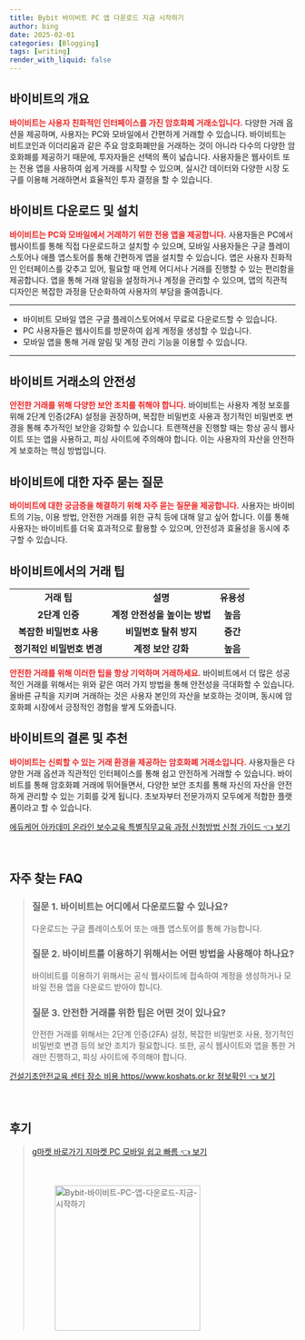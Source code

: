 ```yaml
---
title: Bybit 바이비트 PC 앱 다운로드 지금 시작하기
author: bing
date: 2025-02-01
categories: [Blogging]
tags: [writing]
render_with_liquid: false
---
```



<h2 id='바이비트_개요'>바이비트의 개요</h2>

<p><b><span style="color: #ee2323;">바이비트는 사용자 친화적인 인터페이스를 가진 암호화폐 거래소입니다.</span></b> 다양한 거래 옵션을 제공하며, 사용자는 PC와 모바일에서 간편하게 거래할 수 있습니다. 바이비트는 비트코인과 이더리움과 같은 주요 암호화폐만을 거래하는 것이 아니라 다수의 다양한 암호화폐를 제공하기 때문에, 투자자들은 선택의 폭이 넓습니다. 사용자들은 웹사이트 또는 전용 앱을 사용하여 쉽게 거래를 시작할 수 있으며, 실시간 데이터와 다양한 시장 도구를 이용해 거래하면서 효율적인 투자 결정을 할 수 있습니다.</p>

<h2 id='바이비트_다운로드'>바이비트 다운로드 및 설치</h2>

<p><b><span style="color: #ee2323;">바이비트는 PC와 모바일에서 거래하기 위한 전용 앱을 제공합니다.</span></b> 사용자들은 PC에서 웹사이트를 통해 직접 다운로드하고 설치할 수 있으며, 모바일 사용자들은 구글 플레이스토어나 애플 앱스토어를 통해 간편하게 앱을 설치할 수 있습니다. 앱은 사용자 친화적인 인터페이스를 갖추고 있어, 필요할 때 언제 어디서나 거래를 진행할 수 있는 편리함을 제공합니다. 앱을 통해 거래 알림을 설정하거나 계정을 관리할 수 있으며, 앱의 직관적 디자인은 복잡한 과정을 단순화하여 사용자의 부담을 줄여줍니다.</p>

<hr />

<ul>
    <li>바이비트 모바일 앱은 구글 플레이스토어에서 무료로 다운로드할 수 있습니다.</li>
    <li>PC 사용자들은 웹사이트를 방문하여 쉽게 계정을 생성할 수 있습니다.</li>
    <li>모바일 앱을 통해 거래 알림 및 계정 관리 기능을 이용할 수 있습니다.</li>
</ul>

<hr />

<h2 id='바이비트_안전성'>바이비트 거래소의 안전성</h2>

<p><b><span style="color: #ee2323;">안전한 거래를 위해 다양한 보안 조치를 취해야 합니다.</span></b> 바이비트는 사용자 계정 보호를 위해 2단계 인증(2FA) 설정을 권장하며, 복잡한 비밀번호 사용과 정기적인 비밀번호 변경을 통해 추가적인 보안을 강화할 수 있습니다. 트랜잭션을 진행할 때는 항상 공식 웹사이트 또는 앱을 사용하고, 피싱 사이트에 주의해야 합니다. 이는 사용자의 자산을 안전하게 보호하는 핵심 방법입니다.</p>

<h2 id='자주_묻는_질문'>바이비트에 대한 자주 묻는 질문</h2>

<p><b><span style="color: #ee2323;">바이비트에 대한 궁금증을 해결하기 위해 자주 묻는 질문을 제공합니다.</span></b> 사용자는 바이비트의 기능, 이용 방법, 안전한 거래를 위한 규칙 등에 대해 알고 싶어 합니다. 이를 통해 사용자는 바이비트를 더욱 효과적으로 활용할 수 있으며, 안전성과 효율성을 동시에 추구할 수 있습니다.</p>

<h2 id='바이비트_거래_팁'>바이비트에서의 거래 팁</h2>

<table>
    <tr>
        <td style="text-align: center; height: 17px;"><b>거래 팁</b></td>
        <td style="text-align: center; height: 17px;"><b>설명</b></td>
        <td style="text-align: center; height: 17px;"><b>유용성</b></td>
    </tr>
    <tr>
        <td style="text-align: center; height: 17px;"><b>2단계 인증</b></td>
        <td style="text-align: center; height: 17px;"><b>계정 안전성을 높이는 방법</b></td>
        <td style="text-align: center; height: 17px;"><b>높음</b></td>
    </tr>
    <tr>
        <td style="text-align: center; height: 17px;"><b>복잡한 비밀번호 사용</b></td>
        <td style="text-align: center; height: 17px;"><b>비밀번호 탈취 방지</b></td>
        <td style="text-align: center; height: 17px;"><b>중간</b></td>
    </tr>
    <tr>
        <td style="text-align: center; height: 17px;"><b>정기적인 비밀번호 변경</b></td>
        <td style="text-align: center; height: 17px;"><b>계정 보안 강화</b></td>
        <td style="text-align: center; height: 17px;"><b>높음</b></td>
    </tr>
</table>

<p><b><span style="color: #ee2323;">안전한 거래를 위해 이러한 팁을 항상 기억하며 거래하세요.</span></b> 바이비트에서 더 많은 성공적인 거래를 위해서는 위와 같은 여러 가지 방법을 통해 안전성을 극대화할 수 있습니다. 올바른 규칙을 지키며 거래하는 것은 사용자 본인의 자산을 보호하는 것이며, 동시에 암호화폐 시장에서 긍정적인 경험을 쌓게 도와줍니다.</p>

<h2 id='결론'>바이비트의 결론 및 추천</h2>

<p><b><span style="color: #ee2323;">바이비트는 신뢰할 수 있는 거래 환경을 제공하는 암호화폐 거래소입니다.</span></b> 사용자들은 다양한 거래 옵션과 직관적인 인터페이스를 통해 쉽고 안전하게 거래할 수 있습니다. 바이비트를 통해 암호화폐 거래에 뛰어들면서, 다양한 보안 조치를 통해 자신의 자산을 안전하게 관리할 수 있는 기회를 갖게 됩니다. 초보자부터 전문가까지 모두에게 적합한 플랫폼이라고 할 수 있습니다.</p>


<p><a class="click-button" title="에듀케어 아카데미 온라인 보수교육 특별직무교육 과정 신청방법 신청 가이드" href="https://greenforu.github.io/posts/%EC%97%90%EB%93%80%EC%BC%80%EC%96%B4-%EC%95%84%EC%B9%B4%EB%8D%B0%EB%AF%B8-%EC%98%A8%EB%9D%BC%EC%9D%B8-%EB%B3%B4%EC%88%98%EA%B5%90%EC%9C%A1-%ED%8A%B9%EB%B3%84%EC%A7%81%EB%AC%B4%EA%B5%90%EC%9C%A1-%EA%B3%BC%EC%A0%95-%EC%8B%A0%EC%B2%AD%EB%B0%A9%EB%B2%95-%EC%8B%A0%EC%B2%AD-%EA%B0%80%EC%9D%B4%EB%93%9C/" rel="dofollow">에듀케어 아카데미 온라인 보수교육 특별직무교육 과정 신청방법 신청 가이드 👈 보기</a></p><br>
<h2 id='자주_찾는_FAQ'>자주 찾는 FAQ</h2>
<div itemscope="" itemtype="https://schema.org/FAQPage"> 
<blockquote> 
<div itemscope="" itemprop="mainEntity" itemtype="https://schema.org/Question"> 
<h3 itemprop="name">질문 1. 바이비트는 어디에서 다운로드할 수 있나요?</h3> 
<div itemscope="" itemprop="acceptedAnswer" itemtype="https://schema.org/Answer"> 
<span itemprop="text"> 
<p>다운로드는 구글 플레이스토어 또는 애플 앱스토어를 통해 가능합니다.</p> 
</span> 
</div> 
</div> 
<div itemscope="" itemprop="mainEntity" itemtype="https://schema.org/Question"> 
<h3 itemprop="name">질문 2. 바이비트를 이용하기 위해서는 어떤 방법을 사용해야 하나요?</h3> 
<div itemscope="" itemprop="acceptedAnswer" itemtype="https://schema.org/Answer"> 
<span itemprop="text"> 
<p>바이비트를 이용하기 위해서는 공식 웹사이트에 접속하여 계정을 생성하거나 모바일 전용 앱을 다운로드 받아야 합니다.</p> 
</span> 
</div> 
</div> 
<div itemscope="" itemprop="mainEntity" itemtype="https://schema.org/Question"> 
<h3 itemprop="name">질문 3. 안전한 거래를 위한 팁은 어떤 것이 있나요?</h3> 
<div itemscope="" itemprop="acceptedAnswer" itemtype="https://schema.org/Answer"> 
<span itemprop="text"> 
<p>안전한 거래를 위해서는 2단계 인증(2FA) 설정, 복잡한 비밀번호 사용, 정기적인 비밀번호 변경 등의 보안 조치가 필요합니다. 또한, 공식 웹사이트와 앱을 통한 거래만 진행하고, 피싱 사이트에 주의해야 합니다.</p> 
</span> 
</div> 
</div> 
</blockquote> 
</div>
<p><a class="click-button" title="건설기초안전교육 센터 장소 비용 https//www.koshats.or.kr 정보확인" href="https://greenforu.github.io/posts/%EA%B1%B4%EC%84%A4%EA%B8%B0%EC%B4%88%EC%95%88%EC%A0%84%EA%B5%90%EC%9C%A1-%EC%84%BC%ED%84%B0-%EC%9E%A5%EC%86%8C-%EB%B9%84%EC%9A%A9-httpswww.koshats.or.kr-%EC%A0%95%EB%B3%B4%ED%99%95%EC%9D%B8/" rel="dofollow">건설기초안전교육 센터 장소 비용 https//www.koshats.or.kr 정보확인 👈 보기</a></p><br>
<h2 id='후기'>후기</h2>
<div itemscope itemtype="https://schema.org/Product">
  <blockquote>
 
<p><a class="click-button" title="g마켓 바로가기 지마켓 PC 모바일 쉽고 빠름" href="https://greenforu.github.io/posts/g%EB%A7%88%EC%BC%93-%EB%B0%94%EB%A1%9C%EA%B0%80%EA%B8%B0-%EC%A7%80%EB%A7%88%EC%BC%93-PC-%EB%AA%A8%EB%B0%94%EC%9D%BC-%EC%89%BD%EA%B3%A0-%EB%B9%A0%EB%A6%84/" rel="dofollow">g마켓 바로가기 지마켓 PC 모바일 쉽고 빠름 👈 보기</a></p><br>
<figure class="image"><img src="https://greenforu.github.io/assets/img/thumbnail/Bybit-바이비트-PC-앱-다운로드-지금-시작하기.webp" alt="Bybit-바이비트-PC-앱-다운로드-지금-시작하기" width="256" height="256"></figure>